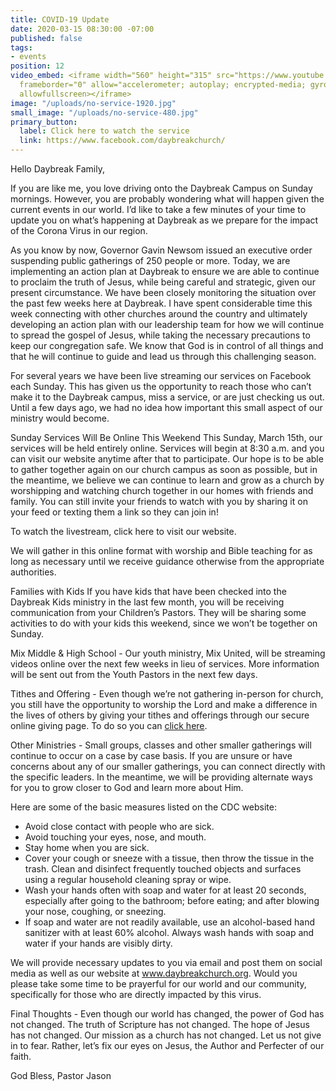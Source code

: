 ```yaml
---
title: COVID-19 Update
date: 2020-03-15 08:30:00 -07:00
published: false
tags:
- events
position: 12
video_embed: <iframe width="560" height="315" src="https://www.youtube.com/embed/CzE8QF0lEXI"
  frameborder="0" allow="accelerometer; autoplay; encrypted-media; gyroscope; picture-in-picture"
  allowfullscreen></iframe>
image: "/uploads/no-service-1920.jpg"
small_image: "/uploads/no-service-480.jpg"
primary_button:
  label: Click here to watch the service
  link: https://www.facebook.com/daybreakchurch/
---
```


Hello Daybreak Family,

If you are like me, you love driving onto the Daybreak Campus on Sunday mornings. However, you are probably wondering what will happen given the current events in our world. I’d like to take a few minutes of your time to update you on what’s happening at Daybreak as we prepare for the impact of the Corona Virus in our region.

As you know by now, Governor Gavin Newsom issued an executive order suspending public gatherings of 250 people or more. Today, we are implementing an action plan at Daybreak to ensure we are able to continue to proclaim the truth of Jesus, while being careful and strategic, given our present circumstance. We have been closely monitoring the situation over the past few weeks here at Daybreak. I have spent considerable time this week connecting with other churches around the country and ultimately developing an action plan with our leadership team for how we will continue to spread the gospel of Jesus, while taking the necessary precautions to keep our congregation safe. We know that God is in control of all things and that he will continue to guide and lead us through this challenging season.

For several years we have been live streaming our services on Facebook each Sunday. This has given us the opportunity to reach those who can’t make it to the Daybreak campus, miss a service, or are just checking us out. Until a few days ago, we had no idea how important this small aspect of our ministry would become.

Sunday Services Will Be Online This Weekend
This Sunday, March 15th, our services will be held entirely online. Services will begin at 8:30 a.m. and you can visit our website anytime after that to participate. Our hope is to be able to gather together again on our church campus as soon as possible, but in the meantime, we believe we can continue to learn and grow as a church by worshipping and watching church together in our homes with friends and family. You can still invite your friends to watch with you by sharing it on your feed or texting them a link so they can join in!

To watch the livestream, click here to visit our website.

We will gather in this online format with worship and Bible teaching for as long as necessary until we receive guidance otherwise from the appropriate authorities.

Families with Kids
If you have kids that have been checked into the Daybreak Kids ministry in the last few month, you will be receiving communication from your Children’s Pastors. They will be sharing some activities to do with your kids this weekend, since we won’t be together on Sunday.

Mix Middle & High School - Our youth ministry, Mix United, will be streaming videos online over the next few weeks in lieu of services. More information will be sent out from the Youth Pastors in the next few days.

Tithes and Offering - Even though we’re not gathering in-person for church, you still have the opportunity to worship the Lord and make a difference in the lives of others by giving your tithes and offerings through our secure online giving page. To do so you can [click here](http://daybreakchurch.org/give/).

Other Ministries - Small groups, classes and other smaller gatherings will continue to occur on a case by case basis. If you are unsure or have concerns about any of our smaller gatherings, you can connect directly with the specific leaders. In the meantime, we will be providing alternate ways for you to grow closer to God and learn more about Him.

Here are some of the basic measures listed on the CDC website:

* Avoid close contact with people who are sick.
* Avoid touching your eyes, nose, and mouth.
* Stay home when you are sick.
* Cover your cough or sneeze with a tissue, then throw the tissue in the trash. Clean and disinfect frequently touched objects and surfaces using a regular household cleaning spray or wipe.
* Wash your hands often with soap and water for at least 20 seconds, especially after going to the bathroom; before eating; and after blowing your nose, coughing, or sneezing.
* If soap and water are not readily available, use an alcohol-based hand sanitizer with at least 60% alcohol. Always wash hands with soap and water if your hands are visibly dirty.

We will provide necessary updates to you via email and post them on social media as well as our website at www.daybreakchurch.org. Would you please take some time to be prayerful for our world and our community, specifically for those who are directly impacted by this virus.

Final Thoughts - Even though our world has changed, the power of God has not changed. The truth of Scripture has not changed. The hope of Jesus has not changed. Our mission as a church has not changed. Let us not give in to fear. Rather, let’s fix our eyes on Jesus, the Author and Perfecter of our faith.

God Bless, 
Pastor Jason